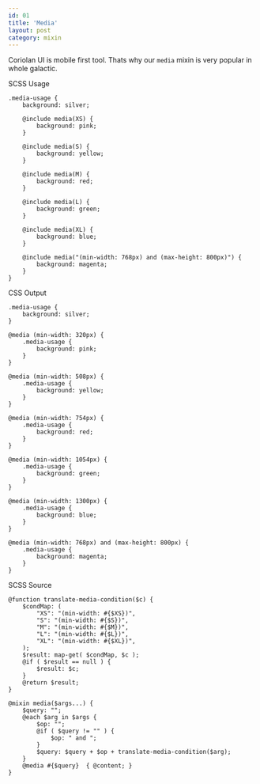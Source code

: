 ```yaml
---
id: 01
title: 'Media'
layout: post
category: mixin
---
```


Coriolan UI is mobile first tool. Thats why our `media` mixin is very popular in whole galactic.

SCSS Usage

    .media-usage {
        background: silver;

        @include media(XS) {
            background: pink;
        }

        @include media(S) {
            background: yellow;
        }

        @include media(M) {
            background: red;
        }

        @include media(L) {
            background: green;
        }

        @include media(XL) {
            background: blue;
        }

        @include media("(min-width: 768px) and (max-height: 800px)") {
            background: magenta;
        }
    }

CSS Output

    .media-usage {
        background: silver;
    }

    @media (min-width: 320px) {
        .media-usage {
            background: pink;
        }
    }

    @media (min-width: 508px) {
        .media-usage {
            background: yellow;
        }
    }

    @media (min-width: 754px) {
        .media-usage {
            background: red;
        }
    }

    @media (min-width: 1054px) {
        .media-usage {
            background: green;
        }
    }

    @media (min-width: 1300px) {
        .media-usage {
            background: blue;
        }
    }

    @media (min-width: 768px) and (max-height: 800px) {
        .media-usage {
            background: magenta;
        }
    }

SCSS Source

    @function translate-media-condition($c) {
        $condMap: (
            "XS": "(min-width: #{$XS})",
            "S": "(min-width: #{$S})",
            "M": "(min-width: #{$M})",
            "L": "(min-width: #{$L})",
            "XL": "(min-width: #{$XL})",
        );
        $result: map-get( $condMap, $c );
        @if ( $result == null ) {
            $result: $c;
        }
        @return $result;
    }

    @mixin media($args...) {
        $query: "";
        @each $arg in $args {
            $op: "";
            @if ( $query != "" ) {
                $op: " and ";
            }
            $query: $query + $op + translate-media-condition($arg);
        }
        @media #{$query}  { @content; }
    }
